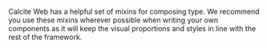 Calcite Web has a helpful set of mixins for composing type. We recommend you use these mixins wherever possible when writing your own components as it will keep the visual proportions and styles in line with the rest of the framework.

